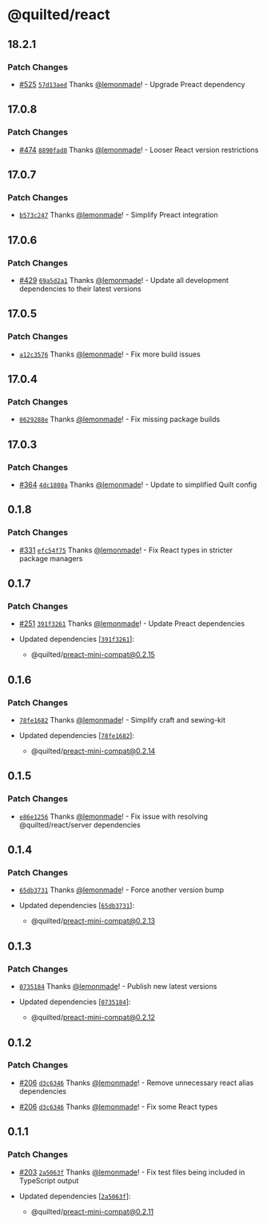 # @quilted/react

## 18.2.1

### Patch Changes

- [#525](https://github.com/lemonmade/quilt/pull/525) [`57d13aed`](https://github.com/lemonmade/quilt/commit/57d13aed3815adb36ae74993b068903a7efc680c) Thanks [@lemonmade](https://github.com/lemonmade)! - Upgrade Preact dependency

## 17.0.8

### Patch Changes

- [#474](https://github.com/lemonmade/quilt/pull/474) [`8890fad8`](https://github.com/lemonmade/quilt/commit/8890fad8d04efa95b362f4beaefcdbd51e65ba04) Thanks [@lemonmade](https://github.com/lemonmade)! - Looser React version restrictions

## 17.0.7

### Patch Changes

- [`b573c247`](https://github.com/lemonmade/quilt/commit/b573c2474fd466804b8e7550634f728f257fb0fe) Thanks [@lemonmade](https://github.com/lemonmade)! - Simplify Preact integration

## 17.0.6

### Patch Changes

- [#429](https://github.com/lemonmade/quilt/pull/429) [`69a5d2a1`](https://github.com/lemonmade/quilt/commit/69a5d2a1f9c2fe8d93be3157eb33506b0b8f7df7) Thanks [@lemonmade](https://github.com/lemonmade)! - Update all development dependencies to their latest versions

## 17.0.5

### Patch Changes

- [`a12c3576`](https://github.com/lemonmade/quilt/commit/a12c357693b173461f51a35fb7efdd0a9267e471) Thanks [@lemonmade](https://github.com/lemonmade)! - Fix more build issues

## 17.0.4

### Patch Changes

- [`0629288e`](https://github.com/lemonmade/quilt/commit/0629288ee4ba2e2ccfd73fbb216c3559e1a5c77e) Thanks [@lemonmade](https://github.com/lemonmade)! - Fix missing package builds

## 17.0.3

### Patch Changes

- [#364](https://github.com/lemonmade/quilt/pull/364) [`4dc1808a`](https://github.com/lemonmade/quilt/commit/4dc1808a86d15e821b218b528617430cbd8b5b48) Thanks [@lemonmade](https://github.com/lemonmade)! - Update to simplified Quilt config

## 0.1.8

### Patch Changes

- [#331](https://github.com/lemonmade/quilt/pull/331) [`efc54f75`](https://github.com/lemonmade/quilt/commit/efc54f75cb29ec4143a8e52f577edff518014a6b) Thanks [@lemonmade](https://github.com/lemonmade)! - Fix React types in stricter package managers

## 0.1.7

### Patch Changes

- [#251](https://github.com/lemonmade/quilt/pull/251) [`391f3261`](https://github.com/lemonmade/quilt/commit/391f3261179cc4f41a7aeeccdc25761bdabdb179) Thanks [@lemonmade](https://github.com/lemonmade)! - Update Preact dependencies

- Updated dependencies [[`391f3261`](https://github.com/lemonmade/quilt/commit/391f3261179cc4f41a7aeeccdc25761bdabdb179)]:
  - @quilted/preact-mini-compat@0.2.15

## 0.1.6

### Patch Changes

- [`78fe1682`](https://github.com/lemonmade/quilt/commit/78fe1682e3f258ffca719c7eaaeeac05031dfa80) Thanks [@lemonmade](https://github.com/lemonmade)! - Simplify craft and sewing-kit

- Updated dependencies [[`78fe1682`](https://github.com/lemonmade/quilt/commit/78fe1682e3f258ffca719c7eaaeeac05031dfa80)]:
  - @quilted/preact-mini-compat@0.2.14

## 0.1.5

### Patch Changes

- [`e86e1256`](https://github.com/lemonmade/quilt/commit/e86e1256486cf94170b3d80cd51dc41b3cff90c3) Thanks [@lemonmade](https://github.com/lemonmade)! - Fix issue with resolving @quilted/react/server dependencies

## 0.1.4

### Patch Changes

- [`65db3731`](https://github.com/lemonmade/quilt/commit/65db37312192507643bafa672a29d8e63cce823f) Thanks [@lemonmade](https://github.com/lemonmade)! - Force another version bump

- Updated dependencies [[`65db3731`](https://github.com/lemonmade/quilt/commit/65db37312192507643bafa672a29d8e63cce823f)]:
  - @quilted/preact-mini-compat@0.2.13

## 0.1.3

### Patch Changes

- [`0735184`](https://github.com/lemonmade/quilt/commit/073518430d0fcabab7a2db9c76f8a69dac1fdea5) Thanks [@lemonmade](https://github.com/lemonmade)! - Publish new latest versions

- Updated dependencies [[`0735184`](https://github.com/lemonmade/quilt/commit/073518430d0fcabab7a2db9c76f8a69dac1fdea5)]:
  - @quilted/preact-mini-compat@0.2.12

## 0.1.2

### Patch Changes

- [#206](https://github.com/lemonmade/quilt/pull/206) [`d3c6346`](https://github.com/lemonmade/quilt/commit/d3c6346dc61a77fd6d45f13abe29222742b895fc) Thanks [@lemonmade](https://github.com/lemonmade)! - Remove unnecessary react alias dependencies

* [#206](https://github.com/lemonmade/quilt/pull/206) [`d3c6346`](https://github.com/lemonmade/quilt/commit/d3c6346dc61a77fd6d45f13abe29222742b895fc) Thanks [@lemonmade](https://github.com/lemonmade)! - Fix some React types

## 0.1.1

### Patch Changes

- [#203](https://github.com/lemonmade/quilt/pull/203) [`2a5063f`](https://github.com/lemonmade/quilt/commit/2a5063fe8e949eaa7829dd5685901b67a06c09c8) Thanks [@lemonmade](https://github.com/lemonmade)! - Fix test files being included in TypeScript output

- Updated dependencies [[`2a5063f`](https://github.com/lemonmade/quilt/commit/2a5063fe8e949eaa7829dd5685901b67a06c09c8)]:
  - @quilted/preact-mini-compat@0.2.11
